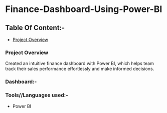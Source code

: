 # Finance-Dashboard-Using-Power-BI


## Table Of Content:-

 -  [Project Overview](#project-overview)

### Project Overview
Created an intuitive finance dashboard with Power BI, which helps team track their sales performance effortlessly and make informed decisions.

### Dashboard:-







### Tools//Languages used:-

- Power BI



